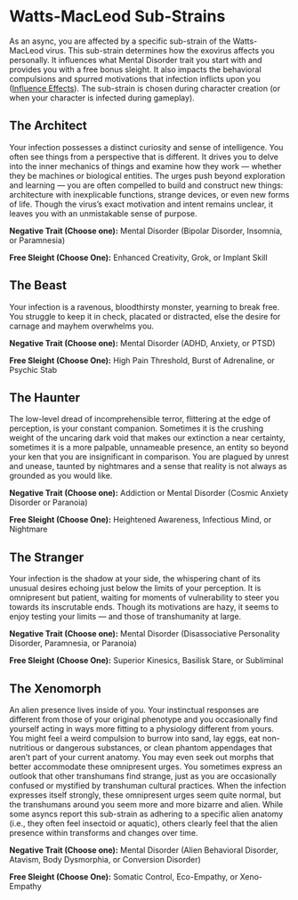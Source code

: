 # Watts-MacLeod Sub-Strains

As an async, you are affected by a specific sub-strain of the Watts-MacLeod virus. This sub-strain determines how the exovirus affects you personally. It influences what Mental Disorder trait you start with and provides you with a free bonus sleight. It also impacts the behavioral compulsions and spurred motivations that infection inflicts upon you ([Influence Effects](05-influence-effects.md)). The sub-strain is chosen during character creation (or when your character is infected during gameplay).

<sort>

## The <sort-here>Architect

Your infection possesses a distinct curiosity and sense of intelligence. You often see things from a perspective that is different. It drives you to delve into the inner mechanics of things and examine how they work — whether they be machines or biological entities. The urges push beyond exploration and learning — you are often compelled to build and construct new things: architecture with inexplicable functions, strange devices, or even new forms of life. Though the virus’s exact motivation and intent remains unclear, it leaves you with an unmistakable sense of purpose.

**Negative Trait (Choose one):** Mental Disorder (Bipolar Disorder, Insomnia, or Paramnesia)

**Free Sleight (Choose One):** Enhanced Creativity, Grok, or Implant Skill

## The <sort-here>Beast

Your infection is a ravenous, bloodthirsty monster, yearning to break free. You struggle to keep it in check, placated or distracted, else the desire for carnage and mayhem overwhelms you.

**Negative Trait (Choose one):** Mental Disorder (ADHD, Anxiety, or PTSD)

**Free Sleight (Choose One):** High Pain Threshold, Burst of Adrenaline, or Psychic Stab

## The <sort-here>Haunter

The low-level dread of incomprehensible terror, flittering at the edge of perception, is your constant companion. Sometimes it is the crushing weight of the uncaring dark void that makes our extinction a near certainty, sometimes it is a more palpable, unnameable presence, an entity so beyond your ken that you are insignificant in comparison. You are plagued by unrest and unease, taunted by nightmares and a sense that reality is not always as grounded as you would like.

**Negative Trait (Choose one):** Addiction or Mental Disorder (Cosmic Anxiety Disorder or Paranoia)

**Free Sleight (Choose One):** Heightened Awareness, Infectious Mind, or Nightmare

## The <sort-here>Stranger

Your infection is the shadow at your side, the whispering chant of its unusual desires echoing just below the limits of your perception. It is omnipresent but patient, waiting for moments of vulnerability to steer you towards its inscrutable ends. Though its motivations are hazy, it seems to enjoy testing your limits — and those of transhumanity at large.

**Negative Trait (Choose one):** Mental Disorder (Disassociative Personality Disorder, Paramnesia, or Paranoia)

**Free Sleight (Choose One):** Superior Kinesics, Basilisk Stare, or Subliminal

## The <sort-here>Xenomorph

An alien presence lives inside of you. Your instinctual responses are different from those of your original phenotype and you occasionally find yourself acting in ways more fitting to a physiology different from yours. You might feel a weird compulsion to burrow into sand, lay eggs, eat non-nutritious or dangerous substances, or clean phantom appendages that aren’t part of your current anatomy. You may even seek out morphs that better accommodate these omnipresent urges. You sometimes express an outlook that other transhumans find strange, just as you are occasionally confused or mystified by transhuman cultural practices. When the infection expresses itself strongly, these omnipresent urges seem quite normal, but the transhumans around you seem more and more bizarre and alien. While some asyncs report this sub-strain as adhering to a specific alien anatomy (i.e., they often feel insectoid or aquatic), others clearly feel that the alien presence within transforms and changes over time.

**Negative Trait (Choose one):** Mental Disorder (Alien Behavioral Disorder, Atavism, Body Dysmorphia, or Conversion Disorder)

**Free Sleight (Choose One):** Somatic Control, Eco-Empathy, or Xeno-Empathy

</sort>

